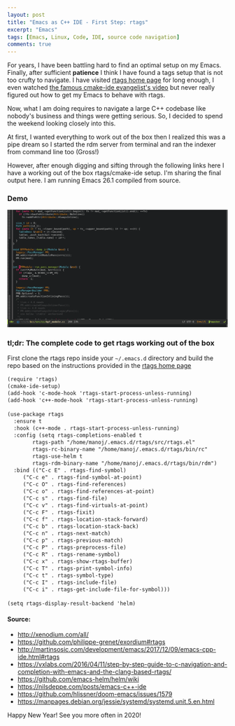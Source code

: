 ```yaml
---
layout: post
title: "Emacs as C++ IDE - First Step: rtags"
excerpt: "Emacs"
tags: [Emacs, Linux, Code, IDE, source code navigation]
comments: true
---
```

For years, I have been battling hard to find an optimal setup on my Emacs. 
Finally, after sufficient __patience__ I think I have found a tags setup that is not
too crufty to navigate. I have visited [rtags home
page](https://github.com/Andersbakken/rtags) for long enough, I even watched
[the famous cmake-ide evangelist's
video](https://github.com/atilaneves/cmake-ide) but never really figured out how
to get my Emacs to behave with rtags.

Now, what I am doing requires to navigate a large C++ codebase like nobody's
business and things were getting serious. So, I decided to spend the weekend
looking closely into this.

At first, I wanted everything to work out of the box then I realized this was a
pipe dream so I started the rdm server from terminal and ran the indexer from
command line too (Gross!)

However, after enough digging and sifting through the following links here I
have a working out of the box rtags/cmake-ide setup. I'm sharing the final
output here. I am running Emacs 26.1 compiled from source.

### Demo
![Rtags jump](/images/emacs-rtags-helm.gif)

### tl;dr: The complete code to get rtags working out of the box
First clone the rtags repo inside your ``~/.emacs.d`` directory and build the
repo based on the instructions provided in the [rtags home
page](https://github.com/Andersbakken/rtags)

```elisp
(require 'rtags)
(cmake-ide-setup)
(add-hook 'c-mode-hook 'rtags-start-process-unless-running)
(add-hook 'c++-mode-hook 'rtags-start-process-unless-running)

(use-package rtags
  :ensure t
  :hook (c++-mode . rtags-start-process-unless-running)
  :config (setq rtags-completions-enabled t
		rtags-path "/home/manoj/.emacs.d/rtags/src/rtags.el"
		rtags-rc-binary-name "/home/manoj/.emacs.d/rtags/bin/rc"
		rtags-use-helm t
		rtags-rdm-binary-name "/home/manoj/.emacs.d/rtags/bin/rdm")
  :bind (("C-c E" . rtags-find-symbol)
  	 ("C-c e" . rtags-find-symbol-at-point)
  	 ("C-c O" . rtags-find-references)
  	 ("C-c o" . rtags-find-references-at-point)
  	 ("C-c s" . rtags-find-file)
  	 ("C-c v" . rtags-find-virtuals-at-point)
  	 ("C-c F" . rtags-fixit)
  	 ("C-c f" . rtags-location-stack-forward)
  	 ("C-c b" . rtags-location-stack-back)
  	 ("C-c n" . rtags-next-match)
  	 ("C-c p" . rtags-previous-match)
  	 ("C-c P" . rtags-preprocess-file)
  	 ("C-c R" . rtags-rename-symbol)
  	 ("C-c x" . rtags-show-rtags-buffer)
  	 ("C-c T" . rtags-print-symbol-info)
  	 ("C-c t" . rtags-symbol-type)
  	 ("C-c I" . rtags-include-file)
  	 ("C-c i" . rtags-get-include-file-for-symbol)))

(setq rtags-display-result-backend 'helm)
```

#### Source:
+ http://xenodium.com/all/
+ https://github.com/philippe-grenet/exordium#rtags
+ http://martinsosic.com/development/emacs/2017/12/09/emacs-cpp-ide.html#rtags
+ https://vxlabs.com/2016/04/11/step-by-step-guide-to-c-navigation-and-completion-with-emacs-and-the-clang-based-rtags/
+ https://github.com/emacs-helm/helm/wiki
+ https://nilsdeppe.com/posts/emacs-c++-ide
+ https://github.com/hlissner/doom-emacs/issues/1579
+ https://manpages.debian.org/jessie/systemd/systemd.unit.5.en.html

Happy New Year! See you more often in 2020!
